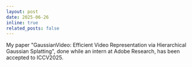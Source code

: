 ```yaml
---
layout: post
date: 2025-06-26
inline: true
related_posts: false
---
```


My paper "GaussianVideo: Efficient Video Representation via Hierarchical Gaussian Splatting", done while an intern at Adobe Research, has been accepted to ICCV2025.
